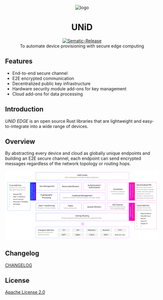 <p align="center">
  <img src="https://i.gyazo.com/2b3ac7a80e916ed0aee482ea269d1ca7.png" alt="logo" width="160" />
</p>

<h1 align="center">
  UNiD
</h1>

<p align="center">
  <span>
    <a href="https://github.com/semantic-release/semantic-release">
      <img src="https://img.shields.io/badge/%20%20%F0%9F%93%A6%F0%9F%9A%80-semantic--release-e10079.svg" alt="Sematic-Release" />
    </a>
  </span>
  <br />
  <span>
    To automate device provisioning with secure edge computing
  </span>
</p>

## Features

- End-to-end secure channel
- E2E encrypted communication
- Decentralized public key infrastructure
- Hardware security module add-ons for key management
- Cloud add-ons for data processing

## Introduction

_UNiD EDGE_ is an open source Rust libraries that are lightweight and easy-to-integrate into a wide range of devices.

## Overview

By abstracting every device and cloud as globally unique endpoints and building an E2E secure channel, each endpoint can send encrypted messages regardless of the network topology or routing hops.

<img src="images/iot_building_blocks.svg" alt="unid overview" />

## Changelog

[CHANGELOG](CHANGELOG.md)


## License

[Apache License 2.0](LICENSE)
